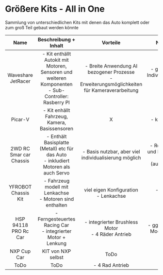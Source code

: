 # Größere Kits - All in One
Sammlung von unterschiedlichen Kits mit denen das Auto komplett oder zum groß Teil gebaut werden könnte

| Name | Beschreibung + Inhalt | Vorteile | Nachteile | Kosten | Link | 
| :--: | :----------: | :------: | :-------: | :----: | :--: |
| Waveshare JetRacer | - Kit enthällt Autokit mit Motoren, Sensoren und weiteren Komponenten <br> - Sub-Controller: Rasberry PI | - Breite Anwendung AI bezogener Prozesse <br> - Erweiterungsmöglichkeiten für Kameraverarbeitung | - ggf. weniger Individualisierung möglich <br> - teuer | 279,90€ | [Berrybase](https://www.berrybase.de/waveshare-jetracer-professional-ros-ai-zubehoer-kit-autonomes-fahren-und-ai-projekte?c=2703#) | 
| Picar-V | - Kit enhällt Fahrzeug, Kamera, Basissensoren | X | - kein Bumper | 79,99$ | [SundFounder](https://www.sunfounder.com/collections/robotics/products/smart-video-car)
| 2WD RC Smar car Chassis | - Enthält Basisplatte (Metall) etc für das Auto <br> - inkludiert Motoren als auch Servo | - Basis nutzbar, aber viel individualisierung möglich | - Reifen, Servo und Motoren ggf. unnötig (austauschen)| 62,95€ | [ROBOTER](https://www.roboter-bausatz.de/p/2wd-rc-smart-car-chassis) |
| YFROBOT Chassis Kit | - Fahrzeug modell mit Lenkachse <br> - Motoren sind enthalten | viel eigen Konfiguration <br> - Lenkachse | - Motoren unnötig | 54,40€ <br> 49,90€ | [ebay](https://www.ebay.de/itm/156085410313) <br> [Funduino](https://funduinoshop.com/diy-werkstatt/bausaetze/chassis/yfrobot-chassis-kit-mit-lenkachse)
 | HSP 94118 PRO Rc Car | - Ferngesteuertes Racing Car <br> - integrierter Motor + Lenkung | - integrierter Brushless Motor <br> - 4 Räder Antrieb | - ggf. schwerere Modifikationen | 125$ - 145$ | [Alibaba](https://www.alibaba.com/product-detail/HSP-94118-PRO-Rc-Car-1_60573351900.html)
 | NXP Cup Car | KIT von NXP selbst | ToDo | Todo | ? | [NXP Gitbook](https://nxp.gitbook.io/nxp-cup/2024-nxp-cup-using-mr-b3rb/getting-started-with-mr-b3rb)
 | ToDo | ToDo | - 4 Rad Antrieb | - teurer | 179,95€ | [Berlinski](https://www.modellbau-berlinski.de/rc-fahrzeuge-und-zubehoer/autos-und-zubehoer/elektro-onroad/t410r-1_10-4wd-touring-car-racing-kit)